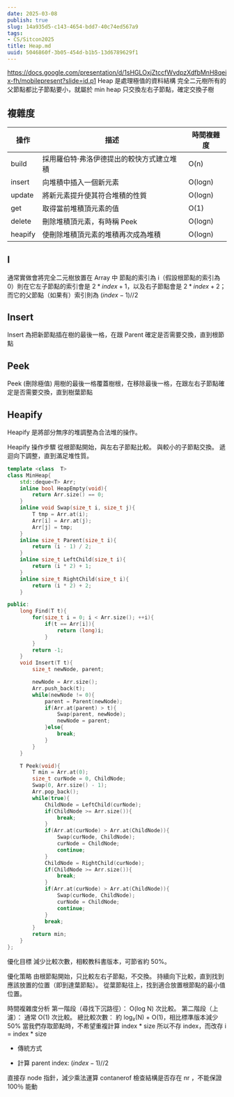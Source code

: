 ```yaml
---
date: 2025-03-08
publish: true
slug: 14a935d5-c143-4654-bdd7-40c74ed567a9
tags:
- CS/Sitcon2025
title: Heap.md
uuid: 5046860f-3b05-454d-b1b5-13d6789629f1
---
```

https://docs.google.com/presentation/d/1sHGLOxjZtccfWvdpzXdfbMnH8qeix-fh/mobilepresent?slide=id.p1
Heap 是處理極值的資料結構
完全二元樹所有的父節點都比子節點要小，就屬於 min heap
只交換左右子節點，確定交換子樹

## 複雜度

| 操作      | 描述                    | 時間複雜度    |
| ------- | --------------------- | -------- |
| build   | 採用羅伯特·弗洛伊德提出的較快方式建立堆積 | O(n)     |
| insert  | 向堆積中插入一個新元素           | O(log⁡n) |
| update  | 將新元素提升使其符合堆積的性質       | O(log⁡n) |
| get     | 取得當前堆積頂元素的值           | O(1)     |
| delete  | 刪除堆積頂元素，有時稱 Peek      | O(log⁡n) |
| heapify | 使刪除堆積頂元素的堆積再次成為堆積     | O(log⁡n) |

## l

通常實做會將完全二元樹放置在 Array 中
節點的索引為 i（假設根節點的索引為0）則在它左子節點的索引會是 $2 * index + 1$，以及右子節點會是 $2 * index + 2$；而它的父節點（如果有）索引則為  $(index - 1) // 2$

## Insert

Insert 為把新節點插在樹的最後一格，在跟 Parent 確定是否需要交換，直到根節點

## Peek

Peek (刪除極值) 用樹的最後一格覆蓋樹根，在移除最後一格，在跟左右子節點確定是否需要交換，直到樹葉節點

## Heapify

Heapify 是將部分無序的堆調整為合法堆的操作。

Heapify 操作步驟
從根節點開始，與左右子節點比較。
與較小的子節點交換。
遞迴向下調整，直到滿足堆性質。

```cpp
template <class  T>
class MinHeap{
    std::deque<T> Arr;
    inline bool HeapEmpty(void){
        return Arr.size() == 0;
    }
    inline void Swap(size_t i, size_t j){
        T tmp = Arr.at(i);
        Arr[i] = Arr.at(j);
        Arr[j] = tmp;
    }
    inline size_t Parent(size_t i){
        return (i - 1) / 2;
    }
    inline size_t LeftChild(size_t i){
        return (i * 2) + 1;
    }
    inline size_t RightChild(size_t i){
        return (i * 2) + 2;
    }

public:
    long Find(T t){
        for(size_t i = 0; i < Arr.size(); ++i){
            if(t == Arr[i]){
                return (long)i;
            }
        }
        return -1;
    }
    void Insert(T t){
        size_t newNode, parent;

        newNode = Arr.size();
        Arr.push_back(t);
        while(newNode != 0){
            parent = Parent(newNode);
            if(Arr.at(parent) > t){
                Swap(parent, newNode);
                newNode = parent;
            }else{
                break;
            }
        }
    }

    T Peek(void){
        T min = Arr.at(0);
        size_t curNode = 0, ChildNode;
        Swap(0, Arr.size() - 1);
        Arr.pop_back();
        while(true){
            ChildNode = LeftChild(curNode);
            if(ChildNode >= Arr.size()){
                break;
            }
            if(Arr.at(curNode) > Arr.at(ChildNode)){
                Swap(curNode, ChildNode);
                curNode = ChildNode;
                continue;
            }
            ChildNode = RightChild(curNode);
            if(ChildNode >= Arr.size()){
                break;
            }
            if(Arr.at(curNode) > Arr.at(ChildNode)){
                Swap(curNode, ChildNode);
                curNode = ChildNode;
                continue;
            }
            break;
        }
        return min;
    }
};
```

優化目標
減少比較次數，相較教科書版本，可節省約 50%。

優化策略
由根節點開始，只比較左右子節點，不交換。
持續向下比較，直到找到應該放置的位置（即到達葉節點）。
從葉節點往上，找到適合放置根節點的最小值位置。

時間複雜度分析
第一階段（尋找下沉路徑）： O(log N) 次比較。
第二階段（上濾）： 通常 O(1) 次比較。
總比較次數： 約 log₂(N) + O(1)，相比標準版本減少 50%
當我們存取節點時，不希望重複計算 index * size
所以不存 index，而改存 i = index * size

- 傳統方式 

- 計算 parent index: $(index - 1) // 2$

直接存 node 指針，減少乘法運算
contanerof 檢查結構是否存在 nr ，不能保證 100％ 能動
